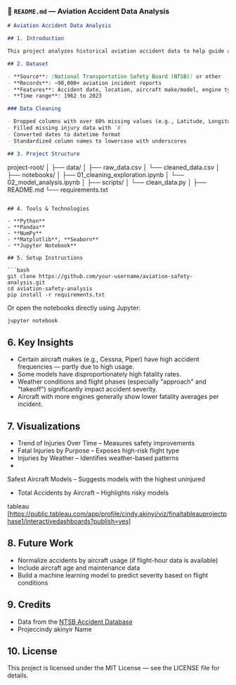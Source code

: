 ### 🛫 `README.md` — Aviation Accident Data Analysis

```markdown
# Aviation Accident Data Analysis

## 1. Introduction

This project analyzes historical aviation accident data to help guide a company in making informed decisions about purchasing aircraft. The focus is on identifying trends in aircraft makes and models involved in accidents, especially fatal ones, to assess the relative safety and reliability of different aircraft types.

## 2. Dataset

- **Source**: [National Transportation Safety Board (NTSB)] or other
- **Records**: ~90,000+ aviation incident reports
- **Features**: Accident date, location, aircraft make/model, engine type, number of injuries, weather condition, flight phase, etc.
- **Time range**: 1962 to 2023

### Data Cleaning

- Dropped columns with over 60% missing values (e.g., Latitude, Longitude, Schedule, Air Carrier)
- Filled missing injury data with `0`
- Converted dates to datetime format
- Standardized column names to lowercase with underscores

## 3. Project Structure

```

project-root/
│
├── data/
│   ├── raw\_data.csv
│   └── cleaned\_data.csv
│
├── notebooks/
│   ├── 01\_cleaning\_exploration.ipynb
│   └── 02\_model\_analysis.ipynb
│
├── scripts/
│   └── clean\_data.py
│
├── README.md
└── requirements.txt

````

## 4. Tools & Technologies

- **Python**
- **Pandas**
- **NumPy**
- **Matplotlib**, **Seaborn**
- **Jupyter Notebook**

## 5. Setup Instructions

```bash
git clone https://github.com/your-username/aviation-safety-analysis.git
cd aviation-safety-analysis
pip install -r requirements.txt
````

Or open the notebooks directly using Jupyter:

```bash
jupyter notebook
```

## 6. Key Insights

* Certain aircraft makes (e.g., Cessna, Piper) have high accident frequencies — partly due to high usage.
* Some models have disproportionately high fatality rates.
* Weather conditions and flight phases (especially "approach" and "takeoff") significantly impact accident severity.
* Aircraft with more engines generally show lower fatality averages per incident.

## 7. Visualizations

* Trend of Injuries Over Time – Measures safety improvements
* Fatal Injuries by Purpose – Exposes high-risk flight type
* Injuries by Weather – Identifies weather-based patterns
* 
Safest Aircraft Models – Suggests models with the  highest uninjured
* Total Accidents by Aircraft – Highlights risky models

tableau [https://public.tableau.com/app/profile/cindy.akinyi/viz/finaltableauprojectphase1/interactivedashboards?publish=yes]

## 8. Future Work

* Normalize accidents by aircraft usage (if flight-hour data is available)
* Include aircraft age and maintenance data
* Build a machine learning model to predict severity based on flight conditions

## 9. Credits

* Data from the [NTSB Accident Database](https://www.ntsb.gov/)
* Projeccindy akinyir Name

## 10. License

This project is licensed under the MIT License — see the LICENSE file for details.

```
